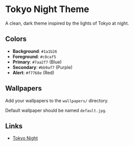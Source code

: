 # Tokyo Night Theme

A clean, dark theme inspired by the lights of Tokyo at night.

## Colors

- **Background**: `#1a1b26`
- **Foreground**: `#c0caf5`
- **Primary**: `#7aa2f7` (Blue)
- **Secondary**: `#bb9af7` (Purple)
- **Alert**: `#f7768e` (Red)

## Wallpapers

Add your wallpapers to the `wallpapers/` directory.

Default wallpaper should be named `default.jpg`.

## Links

- [Tokyo Night](https://github.com/tokyo-night/tokyo-night-vscode-theme)
